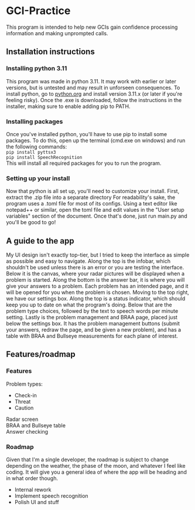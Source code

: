 # GCI-Practice  

This program is intended to help new GCIs gain confidence processing information and making unprompted calls.  

## Installation instructions  

### Installing python 3.11  

This program was made in python 3.11. It may work with earlier or later versions, but is untested and may result in
unforseen consequences. To install python, go to [python.org](https://www.python.org/) and install version 3.11.x (or
later if you're feeling risky). Once the .exe is downloaded, follow the instructions in the installer, making sure to
enable adding pip to PATH.  

### Installing packages  

Once you've installed python, you'll have to use pip to install some packages. To do this, open up the terminal 
(cmd.exe on windows) and run the following commands:  
`pip install pyttsx3`  
`pip install SpeechRecognition`  
This will install all required packages for you to run the program.  

### Setting up your install  

Now that python is all set up, you'll need to customize your install. First, extract the .zip file into a separate 
directory For readability's sake, the program uses a .toml file for most of its configs. Using a text editor like 
notepad++ or similar, open the toml file and edit values in the "User setup variables" section of the document. Once 
that's done, just run main.py and you'll be good to go!

## A guide to the app

My UI design isn't exactly top-tier, but I tried to keep the interface as simple as possible and easy to navigate. 
Along the top is the infobar, which shouldn't be used unless there is an error or you are testing the interface. Below
it is the canvas, where your radar pictures will be displayed when a problem is started. Along the bottom is the answer
bar, it is where you will give your answers to a problem. Each problem has an intended page, and it will be opened for
you when the problem is chosen. Moving to the top right, we have our settings box. Along the top is a status indicator,
which should keep you up to date on what the program's doing. Below that are the problem type choices, followed by the
text to speech words per minute setting. Lastly is the problem management and BRAA page, placed just below the settings
box. It has the problem management buttons (submit your answers, redraw the page, and be given a new problem), and has
a table with BRAA and Bullseye measurements for each plane of interest.

## Features/roadmap

### Features

Problem types: 

- Check-in  
- Threat  
- Caution  

Radar screen  
BRAA and Bullseye table  
Answer checking  

### Roadmap

Given that I'm a single developer, the roadmap is subject to change depending on the weather, the phase of the moon, 
and whatever I feel like coding. It will give you a general idea of where the app will be heading and in what order though.  

- Internal rework
- Implement speech recognition
- Polish UI and stuff

